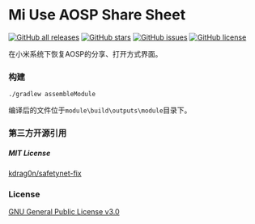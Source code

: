 # Mi Use AOSP Share Sheet

<a href="https://github.com/YifePlayte/Mi-Use-AOSP-Share-Sheet/releases"><img alt="GitHub all releases" src="https://img.shields.io/github/downloads/YifePlayte/Mi-Use-AOSP-Share-Sheet/total?label=Downloads"></a> <a href="https://github.com/YifePlayte/Mi-Use-AOSP-Share-Sheet/stargazers"><img alt="GitHub stars" src="https://img.shields.io/github/stars/YifePlayte/Mi-Use-AOSP-Share-Sheet?style=flat"></a> <a href="https://github.com/YifePlayte/Mi-Use-AOSP-Share-Sheet/issues"><img alt="GitHub issues" src="https://img.shields.io/github/issues/YifePlayte/Mi-Use-AOSP-Share-Sheet"></a> <a href="https://github.com/YifePlayte/Mi-Use-AOSP-Share-Sheet/blob/main/LICENSE"><img alt="GitHub license" src="https://img.shields.io/github/license/YifePlayte/Mi-Use-AOSP-Share-Sheet"></a>

在小米系统下恢复AOSP的分享、打开方式界面。

### 构建

```shell
./gradlew assembleModule
```

编译后的文件位于`module\build\outputs\module`目录下。

### 第三方开源引用

##### MIT License

[kdrag0n/safetynet-fix](https://github.com/kdrag0n/safetynet-fix)

### License

[GNU General Public License v3.0](https://github.com/YifePlayte/Mi-Use-AOSP-Share-Sheet/blob/main/LICENSE)
